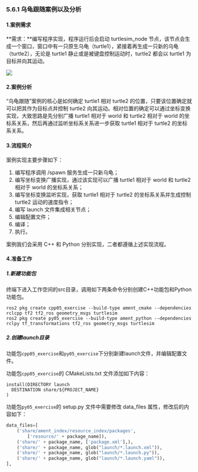 ### 5.6.1 乌龟跟随案例以及分析

#### 1.案例需求

**需求：**编写程序实现，程序运行后会启动 turtlesim\_node 节点，该节点会生成一个窗口，窗口中有一只原生乌龟（turtle1），紧接着再生成一只新的乌龟（turtle2），无论是 turtle1 静止或是被键盘控制运动时，turtle2 都会以 turtle1 为目标并向其运动。

![](/assets/5.1.1乌龟跟随案例.gif)

#### 2.案例分析

“乌龟跟随”案例的核心是如何确定 turtle1 相对 turtle2 的位置，只要该位置确定就可以把其作为目标点并控制 turtle2 向其运动。相对位置的确定可以通过坐标变换实现，大致思路是先分别广播 turtle1 相对于 world 和 turtle2 相对于 world 的坐标系关系，然后再通过监听坐标系关系进一步获取 turtle1 相对于 turtle2 的坐标系关系。

#### 3.流程简介

案例实现主要步骤如下：

1. 编写程序调用 /spawn 服务生成一只新乌龟；
2. 编写坐标变换广播实现，通过该实现可以广播 turtle1 相对于 world 和 turtle2 相对于 world 的坐标系关系；
3. 编写坐标变换监听实现，获取 turtle1 相对于 turtle2 的坐标系关系并生成控制 turtle2 运动的速度指令；
4. 编写 launch 文件集成相关节点；
5. 编辑配置文件；
6. 编译；
7. 执行。

案例我们会采用 C++ 和 Python 分别实现，二者都遵循上述实现流程。

#### 4.准备工作

##### 1.新建功能包

终端下进入工作空间的src目录，调用如下两条命令分别创建C++功能包和Python功能包。

```
ros2 pkg create cpp05_exercise --build-type ament_cmake --dependencies rclcpp tf2 tf2_ros geometry_msgs turtlesim
ros2 pkg create py05_exercise --build-type ament_python --dependencies rclpy tf_transformations tf2_ros geometry_msgs turtlesim
```

##### 2.创建launch目录

功能包`cpp05_exercise`和`py05_exercise`下分别新建launch文件，并编辑配置文件。

功能包`cpp05_exercise`的 CMakeLists.txt 文件添加如下内容：

```
install(DIRECTORY launch
  DESTINATION share/${PROJECT_NAME}
)
```

功能包`py05_exercise`的 setup.py 文件中需要修改 data\_files 属性，修改后的内容如下：

```py
data_files=[
    ('share/ament_index/resource_index/packages',
        ['resource/' + package_name]),
    ('share/' + package_name, ['package.xml'],),
    ('share/' + package_name, glob("launch/*.launch.xml")),
    ('share/' + package_name, glob("launch/*.launch.py")),
    ('share/' + package_name, glob("launch/*.launch.yaml")),
],
```



